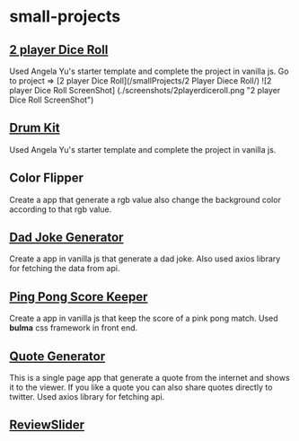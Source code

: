# small-projects

## [2 player Dice Roll](/smallProjects/2%20Player%20Diece%20Roll)
Used Angela Yu's starter template and complete the project in vanilla js.
 Go to project => [2 player Dice Roll](/smallProjects/2 Player Diece Roll/)
![2 player Dice Roll ScreenShot]
(./screenshots/2playerdiceroll.png "2 player Dice Roll ScreenShot")
## [Drum Kit](smallProjects/Drum%20Kit)
Used Angela Yu's starter template and complete the project in vanilla js.
## Color Flipper
Create a app that generate a rgb value also change the background color according to that rgb value.
## [Dad Joke Generator](/smallProjects/DadJokesGenerator)
Create a app in vanilla js that generate a dad joke. Also used axios library for fetching the data from api.
## [Ping Pong Score Keeper](/smallProjects/PingPongScoreKeeper)
Create a app in vanilla js that keep the score of a pink pong match. Used **bulma** css framework in front end.
## [Quote Generator](/smallProjects/Quote%20Generator)
 This is a single page app that generate a quote from the internet and shows it to the viewer. If you like a quote you can also share quotes directly to twitter. Used axios library for fetching api. 
## [ReviewSlider]()